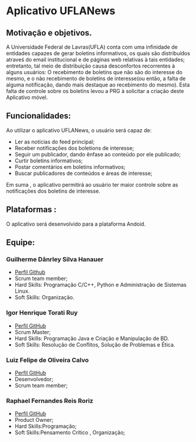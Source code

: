 # **Aplicativo UFLANews**

## Motivação e objetivos.
   
  A Universidade Federal de Lavras(UFLA) conta com uma infinidade de entidades capazes de gerar boletins informativos, os quais são distribuídos atraveś do email institucional e de páginas web relativas à tais entidades; entretanto, tal meio de distribuição causa desconfortos recorrentes à alguns usuários: O recebimento de boletins que não são do interesse do mesmo, e o não recebimento de boletins de interesse(ou então, a falta de alguma notificação, dando mais destaque ao recebimento do mesmo).
Esta falta de controle sobre os boletins levou a PRG à solicitar a criação deste Aplicativo móvel.

## Funcionalidades:

Ao utilizar o aplicativo UFLANews, o usuário será capaz de:
  
  * Ler as notícias do feed principal;
  * Receber notificações dos boletions de interesse;
  * Seguir um publicador, dando ênfase ao conteúdo por ele publicado;
  * Curtir boletins informativos;
  * Postar comentários em boletins informativos;
  * Buscar publicadores de conteúdos e áreas de interesse;
  
 Em suma , o aplicativo permitirá ao usuário ter maior controle sobre as notificações dos boletins de interesse.
 
 ## Plataformas :
 
 O aplicativo será desenvolvido para a plataforma Andoid.
  

## Equipe:

### Guilherme Dânrley Silva Hanauer
* [Perfil Github](https://github.com/Gahiji)
* Scrum team member;
* Hard Skills: Programação C/C++, Python e Administração de Sistemas Linux.
* Soft Skills: Organização.

### Igor Henrique Torati Ruy
* [Perfil GitHub](https://github.com/igortorati)
* Scrum Master;
* Hard Skills: Programação Java e Criação e Manipulação de BD.
* Soft Skills: Resolução de Conflitos, Solução de Problemas e Ética.

### Luiz Felipe de Oliveira Calvo
* [Perfil GitHub](https://github.com/luizcalvo)
* Desenvolvedor;
* Scrum team member;

### Raphael Fernandes Reis Roriz 
* [Perfil GitHub](https://github.com/RaphaelRoriz)
* Product Owner;
* Hard Skills:Programação;
* Soft Skills:Pensamento Crítico , Organização;


